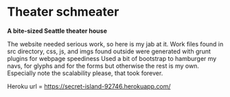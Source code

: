 Theater schmeater
============

**A bite-sized Seattle theater house**

The website needed serious work, so here is my jab at it.
Work files found in src directory, css, js, and imgs found outside were generated with grunt plugins for webpage speediness
Used a bit of bootstrap to hamburger my navs, for glyphs and for the forms but otherwise the rest is my own. Especially note the scalability please, that took forever.


Heroku url = https://secret-island-92746.herokuapp.com/
